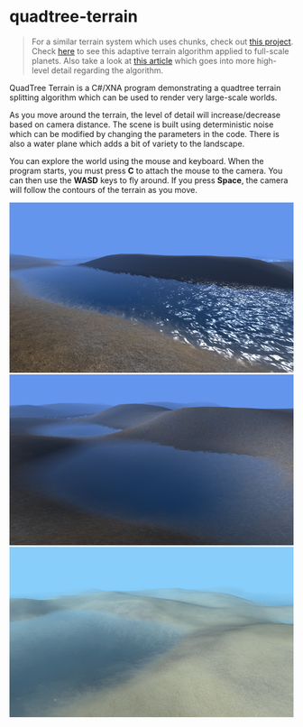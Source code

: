 # quadtree-terrain
>For a similar terrain system which uses chunks, check out [this project](https://github.com/george7378/chunked-terrain). Check [here](https://github.com/george7378/magrathea) to see this adaptive terrain algorithm applied to full-scale planets. Also take a look at [this article](http://www.gkristiansen.co.uk/2018/04/an-algorithm-for-infinite-worlds.html) which goes into more high-level detail regarding the algorithm.

QuadTree Terrain is a C#/XNA program demonstrating a quadtree terrain splitting algorithm which can be used to render very large-scale worlds.

As you move around the terrain, the level of detail will increase/decrease based on camera distance. The scene is built using deterministic noise which can be modified by changing the parameters in the code. There is also a water plane which adds a bit of variety to the landscape.

You can explore the world using the mouse and keyboard. When the program starts, you must press **C** to attach the mouse to the camera. You can then use the **WASD** keys to fly around. If you press **Space**, the camera will follow the contours of the terrain as you move.

![Sunlight reflecting off the scene](https://raw.githubusercontent.com/george7378/quadtree-terrain/master/misc/readme/1.png)
![Some calm lakes](https://raw.githubusercontent.com/george7378/quadtree-terrain/master/misc/readme/2.png)
![Naked terrain](https://raw.githubusercontent.com/george7378/quadtree-terrain/master/misc/readme/3.png)
